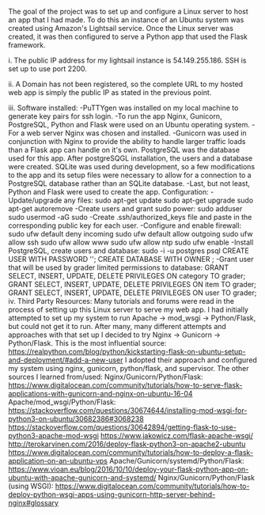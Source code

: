 
The goal of the project was to set up and configure a Linux server to host an app that I had made. To do this an instance of an Ubuntu system was created using Amazon's Lightsail service. Once the Linux server was created, it was then configured to serve a Python app that used the Flask framework.

i. The public IP address for my lightsail instance is 54.149.255.186. SSH is set up to use port 2200.

ii. A Domain has not been registered, so the complete URL to my hosted web app is simply the public IP as stated in the previous point.


iii. Software installed:
        -PuTTYgen was installed on my local machine to generate key pairs for ssh login.
        -To run the app Nginx, Gunicorn, PostgreSQL, Python and Flask were used on an Ubuntu operating system.
        -For a web server Nginx was chosen and installed.
        -Gunicorn was used in conjunction with Nginx to provide the ability to handle larger traffic loads than a Flask app can handle on it's own. PostgreSQL was the database used for this app. After postgreSQGL installation, the users and a database were created. SQLite was used during development, so a few modifications to the app and its setup files were necessary to allow for a connection to a PostgreSQL database rather than an SQLite database.
        -Last, but not least, Python and Flask were used to create the app.
    Configuration:
        -Update/upgrade any files:
            sudo apt-get update
            sudo apt-get upgrade
            sudo apt-get autoremove
        -Create users and grant sudo power:
            sudo adduser <user>
            sudo usermod -aG sudo <user>
        -Create .ssh/authorized_keys file and paste in the corresponding public key for each user.
        -Configure and enable firewall:
            sudo ufw default deny incoming
            sudo ufw default allow outgoing
            sudo ufw allow ssh
            sudo ufw allow www
            sudo ufw allow ntp
            sudo ufw enable
        -Install PostgreSQL, create users and database:
            sudo -i -u postgres
            psql
            CREATE USER <user> WITH PASSWORD '<password>';
            CREATE DATABASE <database> WITH OWNER <owner>;
        -Grant user that will be used by grader limited permissions to database:
            GRANT SELECT, INSERT, UPDATE, DELETE PRIVILEGES ON category TO grader;
            GRANT SELECT, INSERT, UPDATE, DELETE PRIVILEGES ON item TO grader;
            GRANT SELECT, INSERT, UPDATE, DELETE PRIVILEGES ON user TO grader;
iv. Third Party Resources:
    Many tutorials and forums were read in the process of setting up this Linux server to serve my web app. I had initially attempted to set up my system to run Apache -> mod_wsgi -> Python/Flask, but could not get it to run. After many, many different attempts and approaches with that set up I decided to try Nginx -> Gunicorn -> Python/Flask.
    This is the most influential source:
        https://realpython.com/blog/python/kickstarting-flask-on-ubuntu-setup-and-deployment/#add-a-new-user
    I adopted their approach and configured my system using nginx, gunicorn, python/flask, and supervisor.
    The other sources I learned from/used:
        Nginx/Gunicorn/Python/Flask:
            https://www.digitalocean.com/community/tutorials/how-to-serve-flask-applications-with-gunicorn-and-nginx-on-ubuntu-16-04
        Apache/mod_wsgi/Python/Flask:
            https://stackoverflow.com/questions/30674644/installing-mod-wsgi-for-python3-on-ubuntu/30682386#3068238
            https://stackoverflow.com/questions/30642894/getting-flask-to-use-python3-apache-mod-wsgi
            https://www.jakowicz.com/flask-apache-wsgi/
            http://terokarvinen.com/2016/deploy-flask-python3-on-apache2-ubuntu
            https://www.digitalocean.com/community/tutorials/how-to-deploy-a-flask-application-on-an-ubuntu-vps
        Apache/Gunicorn/systemd/Python/Flask:
            https://www.vioan.eu/blog/2016/10/10/deploy-your-flask-python-app-on-ubuntu-with-apache-gunicorn-and-systemd/
        Nginx/Gunicorn/Python/Flask (using WSGI):
            https://www.digitalocean.com/community/tutorials/how-to-deploy-python-wsgi-apps-using-gunicorn-http-server-behind-nginx#glossary
